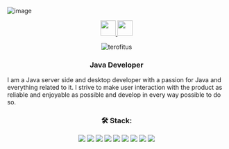 ![image](https://github.com/Terofitus/Terofitus/assets/118897418/8c344e0e-2562-4ef6-9d37-0a70fd230373)
<p align="center">
  <a href="https://t.me/frolovalexandri" target="blank">
    <img src="https://img.shields.io/badge/-Telegram-black?style=for-the-badge&logo=telegram" height="35"  />
  </a>
  <a href="mailto:05042010af@gmail.com" target="blank">
    <img src="https://img.shields.io/badge/-Gmail-red?style=flat&logo=Gmail&logoColor=white" height="35"  />
  </a>
</p>
<p align="center"> 
  <img src="https://komarev.com/ghpvc/?username=terofitus&label=Profile%20views&color=0e75b6&style=flat" alt="terofitus" /> 
</p>
<h3 align="center">Java Developer </h3>
I am a Java server side and desktop developer with a passion for Java and everything related to it. I strive to make user interaction with the product as reliable and enjoyable as possible and develop in every way possible to do so.

<h3 align="center"> 🛠 Stack:</h3>
<p align="center">
  <img src="https://img.shields.io/badge/java-%23FF0000.svg?style=for-the-badge&logo=openjdk&logoColor=white)"/>
  <img src="https://img.shields.io/badge/spring-%236DB33F.svg?style=for-the-badge&logo=spring&logoColor=white"/>
  <img src="https://img.shields.io/badge/Hibernate-59666C?style=for-the-badge&logo=Hibernate&logoColor=white"/>
  <img src="https://img.shields.io/badge/redis-%23DD0031.svg?style=for-the-badge&logo=redis&logoColor=white"/>
  <img src="https://img.shields.io/badge/Rabbitmq-FF6600?style=for-the-badge&logo=rabbitmq&logoColor=white"/>
  <img src="https://img.shields.io/badge/docker-%230db7ed.svg?style=for-the-badge&logo=docker&logoColor=white"/>
  <img src="https://img.shields.io/badge/mysql-4479A1.svg?style=for-the-badge&logo=mysql&logoColor=white"/>
  <img src="https://img.shields.io/badge/postgres-%23316192.svg?style=for-the-badge&logo=postgresql&logoColor=white"/>
  <img src="https://img.shields.io/badge/javafx-%23FF0000.svg?style=for-the-badge&logo=javafx&logoColor=white)"/>
</p>

